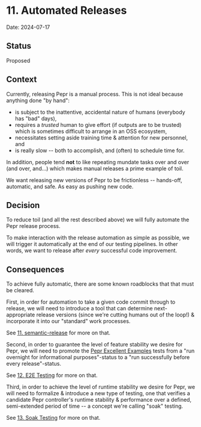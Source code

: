 # 11. Automated Releases

Date: 2024-07-17

## Status

Proposed

## Context

Currently, releasing Pepr is a manual process. This is not ideal because anything done "by hand":

- is subject to the inattentive, accidental nature of humans (everybody has "bad" days),
- requires a _trusted_ human to give effort (if outputs are to be trusted) which is sometimes difficult to arrange in an OSS ecosystem,
- necessitates setting aside training time & attention for new personnel, and
- is really slow -- both to accomplish, and (often) to schedule time for.

In addition, people tend **not** to like repeating mundate tasks over and over (and over, and...) which makes manual releases a prime example of toil.

We want releasing new versions of Pepr to be frictionless -- hands-off, automatic, and safe. As easy as pushing new code.

## Decision

To reduce toil (and all the rest described above) we will fully automate the Pepr release process.

To make interaction with the release automation as simple as possible, we will trigger it automatically at the end of our testing pipelines.  In other words, we want to release after _every_ successful code improvement.


## Consequences

To achieve fully automatic, there are some known roadblocks that that must be cleared.

First, in order for automation to take a given code commit through to release, we will need to introduce a tool that can determine next-appropriate release versions (since we're cutting humans out of the loop!) & incorporate it into our "standard" work processes.

See [11. semantic-release](./0011-semantic-release.md) for more on that.

Second, in order to guarantee the level of feature stability we desire for Pepr, we will need to promote the [Pepr Excellent Examples](https://github.com/cmwylie19/peppr-excellent-examples) tests from a "run overnight for informational purposes"-status to a "run successfully before every release"-status.

See [12. E2E Testing](./0012-e2e-testing.md) for more on that.

Third, in order to achieve the level of runtime stability we desire for Pepr, we will need to formalize & introduce a new type of testing, one that verifies a candidate Pepr controller's runtime stability & performance over a defined, semi-extended period of time -- a concept we're calling "soak" testing.

See [13. Soak Testing](./0013-soak-testing.md) for more on that.
